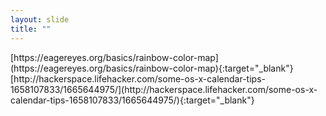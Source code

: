 ```yaml
---
layout: slide
title: ""
---
```


<section data-background-image="assets/images/Slide59.png" data-background-size="90%" data-background-position="center"></section>

<section markdown="1">  
[https://eagereyes.org/basics/rainbow-color-map](https://eagereyes.org/basics/rainbow-color-map){:target="_blank"}   
[http://hackerspace.lifehacker.com/some-os-x-calendar-tips-1658107833/1665644975/](http://hackerspace.lifehacker.com/some-os-x-calendar-tips-1658107833/1665644975/){:target="_blank"}  
</section>